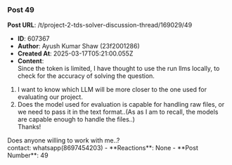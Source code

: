 ### Post 49
**Post URL**: /t/project-2-tds-solver-discussion-thread/169029/49
- **ID**: 607367
- **Author**: Ayush Kumar Shaw  (23f2001286)
- **Created At**: 2025-03-17T05:21:00.055Z
- **Content**:  
  Since the token is limited, I have thought to use the run llms locally,  to check for the accuracy of solving the question.
<ol>
<li>I want to know which LLM will be more closer to the one used for evaluating our project.</li>
<li>Does the model used for evaluation is capable for handling raw files, or we need to pass it in the text format..(As as I am to recall, the models are capable enough to handle the files..)<br>
Thanks!</li>
</ol>
Does anyone willing to work with me..?<br>
contact: whatsapp(8697454203)
- **Reactions**: None
- **Post Number**: 49

